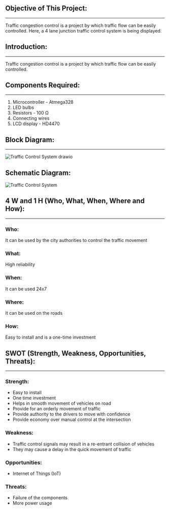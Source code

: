 ## Objective of This Project:
------------------------------
Traffic congestion control is a project by which traffic flow can be easily controlled. Here, a 4 lane junction traffic control system is being displayed.

## Introduction:
----------------
Traffic congestion control is a project by which traffic flow can be easily controlled.

## Components Required:
------------------------
1. Microcontroller - Atmega328
2. LED bulbs
3. Resistors - 100 Ω
4. Connecting wires
5. LCD display - HD4470

## Block Diagram:
------------------
![Traffic Control System drawio](https://user-images.githubusercontent.com/67890511/164622733-52f5de2d-e22f-4ba7-8c5e-49f769aaad8e.png)

## Schematic Diagram:
![Traffic Control System](https://user-images.githubusercontent.com/67890511/164622815-17d02b71-7dfb-4d28-ad63-64d70512f0ce.png)

## 4 W and 1 H (Who, What, When, Where and How):
-------------------------------------------------
### Who:
It can be used by the city authorities to control the traffic movement

### What:
High reliability

### When:
It can be used 24x7

### Where:
It can be used on the roads

### How:
Easy to install and is a one-time investment

## SWOT (Strength, Weakness, Opportunities, Threats):
--------------------------------------------------------
### Strength:
* Easy to install
* One time investment
* Helps in smooth movement of vehicles on road
* Provide for an orderly movement of traffic
* Provide authority to the drivers to move with confidence
* Provide economy over manual control at the intersection

### Weakness:
* Traffic control signals may result in a re-entrant collision of vehicles
* They may cause a delay in the quick movement of traffic

### Opportunities:
* Internet of Things (IoT)

### Threats:
* Failure of the components
* More power usage
